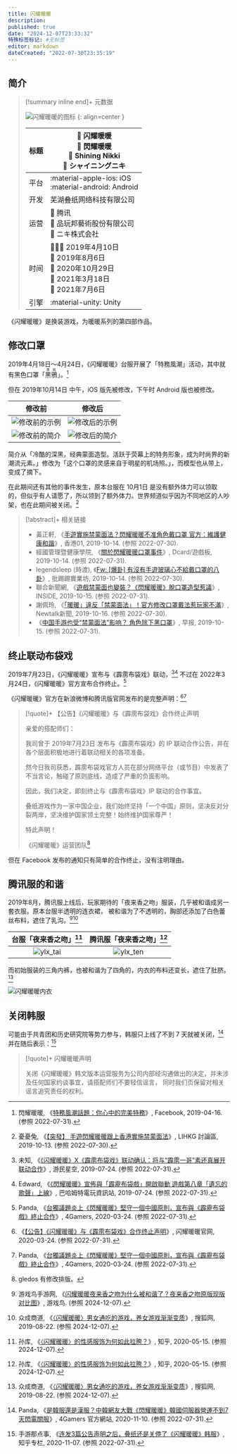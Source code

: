 ```yaml
---
title: 闪耀暖暖
description:
published: true
date: "2024-12-07T23:33:32"
特殊标签标记: #无标签
editor: markdown
dateCreated: "2022-07-30T23:35:19"
---
```


## 简介

> [!summary inline end]+ 元数据
>
> ![闪耀暖暖的图标](https://s3.tebi.io/ggame/game/闪耀暖暖/com.papegames.nn4.tw.webp)
> {: align=center }
>
> <div markdown=1 class="infobox">
>
> | 标题 | 🐼 闪耀暖暖<br>🧋 閃耀暖暖<br>🗽 Shining Nikki<br>🥷  シャイニングニキ                           |
> | ---- | -------------------------------------------------------------------------------------------- |
> | 平台 | :material-apple-ios: iOS<br>:material-android: Android                                       |
> | 开发 | 芜湖叠纸网络科技有限公司                                                                     |
> | 运营 | 🐼 腾讯<br>🧋 品玩邦藝術股份有限公司<br>🥷 ニキ株式会社                                         |
> | 时间 | 🚋🎰🧋 2019年4月10日<br>🐼 2019年8月6日<br>🤏 2020年10月29日<br>🥷 2021年3月18日<br>🗽 2021年7月6日 |
> | 引擎 | :material-unity: Unity                                                                       |
>
> </div>

《闪耀暖暖》是换装游戏，为暖暖系列的第四部作品。

## 修改口罩

2019年4月18日～4月24日，《闪耀暖暖》台服开展了「特務風潮」活动，其中就有黑色口罩「<ruby>黑鴉<rp>(</rp><rt>黑鸦</rt><rp>)</rp></ruby>」。[^PSJOM]

[^PSJOM]: 閃耀暖暖, 《[特務風潮話題：你心中的完美特務](https://archive.ph/PSJOM "https://m.facebook.com/ShiningNikkiTW/posts/537182557102976")》, Facebook, 2019-04-16. (参照 2022-07-31).

但在 2019年10月14日 中午，iOS 版先被修改，下午时 Android 版也被修改。

| 修改前            | 修改后            |
| ----------------- | ----------------- |
| ![修改前的示例][] | ![修改后的示例][] |
| ![修改前的简介][] | ![修改后的简介][] |

[修改前的示例]: https://ggame.s3.tebi.io/game/闪耀暖暖/修改前的示例.webp
[修改后的示例]: https://ggame.s3.tebi.io/game/闪耀暖暖/修改后的示例.webp
[修改前的简介]: https://ggame.s3.tebi.io/game/闪耀暖暖/修改前的简介.webp "冷酷的深黑，经典蒙面造型。活跃于荧幕上的特务形象，成为时尚界的新潮流元素。"
[修改后的简介]: https://ggame.s3.tebi.io/game/闪耀暖暖/修改后的简介.webp "这个口罩的灵感来自于明星的机场照。"

简介从「冷酷的深黑，经典蒙面造型。活跃于荧幕上的特务形象，成为时尚界的新潮流元素。」修改为「这个口罩的灵感来自于明星的机场照。」，而模型也从带上，变成了摘下。

在此期间还有其他的事件发生，原本台服在 10月1日 是没有额外体力可以领取的，但似乎有人请愿了，所以领到了额外体力。世界频道似乎因为不同地区的人吵架，也在此期间被关闭。[^1649463]

[^1649463]: 憂憂兔, 《[【突發】 手遊閃耀暖暖跟上香港實施禁蒙面法](https://web.archive.org/web/20211105025935/https://lihkg.com/thread/1649463/page/1)》, LIHKG 討論區, 2019-10-13. (参照 2022-07-30).

> [!abstract]+ 相关链接
>
> +   黃正軒, 《[手遊實施禁蒙面法？閃耀暖暖不准角色戴口罩 官方：維護健康和諧](https://web.archive.org/web/20220624083341/https://www.hk01.com/遊戲動漫/385810/閃耀暖暖港台服疑維穩-更新強改口罩配件成掛耳-網民-手遊也有禁蒙面法)》, 香港01, 2019-10-14. (参照 2022-07-30).
> +   經國管理暨健康學院, 《[關於閃耀暖暖口罩事件](https://archive.ph/SP2OO "https://www.dcard.tw/f/game/p/232298062")》, Dcard/遊戲板, 2019-10-14. (参照 2022-07-31).
> +   legendsleep (時渡), 《[Fw: [爆卦] 有沒有手遊玻璃心不給戴口罩的八卦](https://web.archive.org/web/20210728073008/https://www.ptt.cc/bbs/C_Chat/M.1570993603.A.585.html)》, 批踢踢實業坊, 2019-10-14. (参照 2022-07-30).
> +   聯合新聞網, 《[遊戲禁蒙面也變裝？《閃耀暖暖》脫口罩造型惹議](https://web.archive.org/web/20210613014459/https://www.inside.com.tw/article/17808-ShiningNikki-Anti-mask-law)》, INSIDE, 2019-10-15. (参照 2022-07-31).
> +   謝佩玲, 《[「暖暖」違反「禁蒙面法」！官方修改口罩戴法惹玩家不滿](https://web.archive.org/web/20210805110333/https://newtalk.tw/news/view/2019-10-16/312267)》, Newtalk新聞, 2019-10-16. (参照 2022-07-30).
> +   《[中国手游也受“禁蒙面法”影响？ 角色除下黑口罩](https://web.archive.org/web/20220701111241/https://www.zaobao.com.sg/realtime/china/story20191015-997242)》, 早报, 2019-10-15. (参照 2022-07-31).

## 终止联动布袋戏

2019年7月23日，《闪耀暖暖》宣布与《霹雳布袋戏》联动，[^1206254][^183147] 不过在 2022年3月24日，《闪耀暖暖》官方宣布合作终止。[^PSogV]

[^1206254]: 未知, 《[《闪耀暖暖》X《霹雳布袋戏》联动确认：将与“霹雳一哥”素还真展开联动合作](https://web.archive.org/web/20220731054112/https://shouyou.gamersky.com/news/201907/1206254.shtml)》, 游民星空, 2019-07-24. (参照 2022-07-31).

[^183147]: Edward, 《[《閃耀暖暖》宣佈與「霹靂布袋戲」開啟聯動 遊戲第八章「遺忘的歌聲」上線](https://web.archive.org/web/20201107225729/https://gnn.gamer.com.tw/detail.php?sn=183147)》, 巴哈姆特電玩資訊站, 2019-07-24. (参照 2022-07-31).

[^PSogV]: Panda, 《[台獨議題炎上《閃耀暖暖》堅守一個中國原則，宣布與《霹靂布袋戲》終止合作](https://archive.ph/PSogV "https://www.4gamers.com.tw/news/detail/42519/shanyaonuannuan-canceled-event-with-pili-dramas-due-to-politic-issue")》, 4Gamers, 2020-03-24. (参照 2022-07-31).

《闪耀暖暖》官方在新浪微博和腾讯版官网发布的是完整声明：[^100663][^PSogV]

[^100663]: 《[【公告】《闪耀暖暖》与《霹雳布袋戏》合作终止声明](https://web.archive.org/web/20220731055455/https://nikki4.papegames.cn/news/100663)》, 闪耀暖暖官网, 2020-03-24. (参照 2022-07-31).

> [!quote]+ 【公告】《闪耀暖暖》与《霹雳布袋戏》合作终止声明
>
> 亲爱的搭配师们：
>
> 我司曾于 2019年7月23日 发布与《霹雳布袋戏》的 IP 联动合作公告，并在各个层面积极地进行着联动相关的各项准备。
>
> 然今日我司获悉，霹雳布袋戏官方人员在部分网络平台（或节目）中发表了不当言论，触碰了原则底线，造成了严重的负面影响。
>
> 因此，我们决定，即刻终止与《霹雳布袋戏》IP 联动的合作事宜。
>
> 叠纸游戏作为一家中国企业，我们始终坚持「一个中国」原则，坚决反对分裂两岸，坚决维护国家领土完整！始终维护国家尊严！
>
> 特此声明！
>
> 《闪耀暖暖》运营团队[^edit]

[^edit]: gledos 有修改排版。

但在 Facebook 发布的通知只有简单的合作终止，没有注明理由。

## 腾讯服的和谐

2019年8月，腾讯服上线后，玩家期待的「夜来香之吻」服装，几乎被和谐成另一套衣服。原本台服半透明的连衣裙，
被和谐为了不透明的，胸部还添加了白色蕾丝布料，遮住了乳沟。[^70634][^58040]

[^70634]: 游戏鸟手游网, 《[闪耀暖暖夜来香之吻为什么被和谐了？夜来香之吻原版现版对比图](https://web.archive.org/web/20241207145938/https://www.youxiniao.com/news/wenda/2670634.html)》, 游戏鸟. (参照 2024-12-07).

[^58040]: 众成商道, 《[〈闪耀暖暖〉男女通吃的游戏，养女游戏渐渐变质](https://web.archive.org/web/20241207145944/https://www.sohu.com/a/335600611_100058040)》, 搜狐网, 2019-08-22. (参照 2024-12-07).

| 台服「夜来香之吻」[^79873] | 腾讯服「夜来香之吻」[^79873] |
| :------------------------: | :--------------------------: |
|        ![ylx_tai][]        |         ![ylx_ten][]         |

[ylx_tai]: https://s3.tebi.io/ggame/ShareX/game_闪耀暖暖_夜来香之吻_台服.new.gif.avif
[ylx_ten]: https://s3.tebi.io/ggame/ShareX/game_闪耀暖暖_夜来香之吻_腾讯服.new.gif.avif

[^79873]: 孙库, 《[〈闪耀暖暖〉的性感服饰为何如此拉胯？](https://www.zhihu.com/question/394179718/answer/1223679873)》, 知乎, 2020-05-15. (参照 2024-12-07).

而初始服装的三角内裤，也被和谐为了四角的，内衣的布料还变长，遮住了肚脐。[^58040]

![闪耀暖暖内衣](https://s3.tebi.io/ggame/ShareX/game_闪耀暖暖_内衣.new.gif.avif)

<!-- 苍羽流光、兔女郎 -->

## 关闭韩服

可能由于共青团和历史研究院等势力参与，韩服只上线了不到 7 天就被关闭，[^45500] 并在随后表示：[^276890422]

> [!quote]+ 闪耀暖暖声明
>
> 关闭《闪耀暖暖》韩文版本运营服务为公司内部经沟通做出的决定，并未涉及任何国家约谈事宜，请搭配师们不要轻信谣言，
> 同时我们页保留对相关谣言追究责任的权利。

[^45500]: Panda, 《[是韓服還是漢服？中韓網友大戰《閃耀暖暖》韓國伺服器營運不到7天閃電關服](https://web.archive.org/web/20201115173010/https://www.4gamers.com.tw/news/detail/45500/shanyaonuannuan-withdrew-south-korea-market-because-of-one-gacha-item-cloth)》, 4Gamers 官方網站, 2020-11-10. (参照 2022-07-31).

[^276890422]: 手游那点事, 《[连发3篇公告声明之后，叠纸还是关停了《闪耀暖暖》韩服](https://web.archive.org/web/20220731065715/https://zhuanlan.zhihu.com/p/276890422)》, 知乎专栏, 2020-11-07. (参照 2022-07-31).
